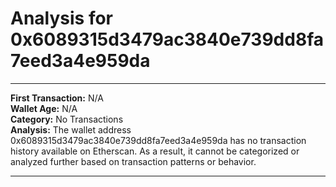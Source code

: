 # Analysis for 0x6089315d3479ac3840e739dd8fa7eed3a4e959da

---

**First Transaction:** N/A  
**Wallet Age:** N/A  
**Category:** No Transactions  
**Analysis:** The wallet address 0x6089315d3479ac3840e739dd8fa7eed3a4e959da has no transaction history available on Etherscan. As a result, it cannot be categorized or analyzed further based on transaction patterns or behavior.

---